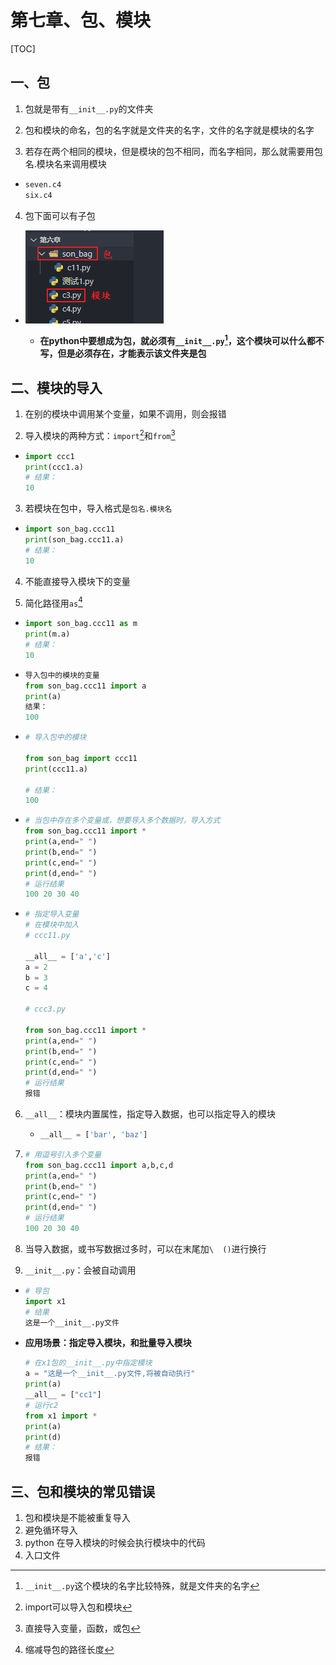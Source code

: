 # 第七章、包、模块

[TOC]

## 一、包

1. 包就是带有`__init__.py`的文件夹

2. 包和模块的命名，包的名字就是文件夹的名字，文件的名字就是模块的名字

3. 若存在两个相同的模块，但是模块的包不相同，而名字相同，那么就需要用包名.模块名来调用模块
  + ```python
    seven.c4
    six.c4
    ```

4.  包下面可以有子包

+ ![1](img\1.png)

  + **在python中要想成为包，就必须有`__init__.py`[^1]，这个模块可以什么都不写，但是必须存在，才能表示该文件夹是包**

## 二、模块的导入

1. 在别的模块中调用某个变量，如果不调用，则会报错

2. 导入模块的两种方式：`import`[^2]和`from`[^4]
  + ```python
    import ccc1
    print(ccc1.a)
    # 结果：
    10
    ```

3. 若模块在包中，导入格式是`包名.模块名`
  + ```python
    import son_bag.ccc11
    print(son_bag.ccc11.a)
    # 结果：
    10
    ```

4. 不能直接导入模块下的变量

5. 简化路径用`as`[^3]
  + ```python
    import son_bag.ccc11 as m
    print(m.a)
    # 结果：
    10
    ```
  + ```python
    导入包中的模块的变量
    from son_bag.ccc11 import a
    print(a)
    结果：
    100
    ```
  + ```python
    # 导入包中的模块
    
    from son_bag import ccc11
    print(ccc11.a)
    
    # 结果：
    100
    ```
  + ```python
    # 当包中存在多个变量或，想要导入多个数据时，导入方式
    from son_bag.ccc11 import *
    print(a,end=" ")
    print(b,end=" ")
    print(c,end=" ")
    print(d,end=" ")
    # 运行结果
    100 20 30 40
    ```
  + ```python
    # 指定导入变量
    # 在模块中加入
    # ccc11.py
    
    __all__ = ['a','c']
    a = 2
    b = 3
    c = 4
    
    # ccc3.py
    
    from son_bag.ccc11 import *
    print(a,end=" ")
    print(b,end=" ")
    print(c,end=" ")
    print(d,end=" ")
    # 运行结果
    报错
    ```

6. `__all__`：模块内置属性，指定导入数据，也可以指定导入的模块

   + ```python
     __all__ = ['bar', 'baz']
     ```

7. ```python
   # 用逗号引入多个变量
   from son_bag.ccc11 import a,b,c,d
   print(a,end=" ")
   print(b,end=" ")
   print(c,end=" ")
   print(d,end=" ")
   # 运行结果
   100 20 30 40
   ```

8. 当导入数据，或书写数据过多时，可以在末尾加`\  ()`进行换行

9. `__init__.py`：会被自动调用

  + ```python
    # 导包
    import x1
    # 结果
    这是一个__init__.py文件
    ```
    
+ **应用场景：指定导入模块，和批量导入模块**
  
  ```python
  # 在x1包的__init__.py中指定模块
  a = "这是一个__init__.py文件,将被自动执行"
  print(a)
  __all__ = ["cc1"]
  # 运行c2
  from x1 import *
  print(a)
  print(d)
  # 结果：
  报错
  ```

## 三、包和模块的常见错误

1. 包和模块是不能被重复导入
2. 避免循环导入
3. python 在导入模块的时候会执行模块中的代码
4. 入口文件


[^1]:  `__init__.py`这个模块的名字比较特殊，就是文件夹的名字
[^2]:  import可以导入包和模块
[^3]:  缩减导包的路径长度
[^4]:  直接导入变量，函数，或包